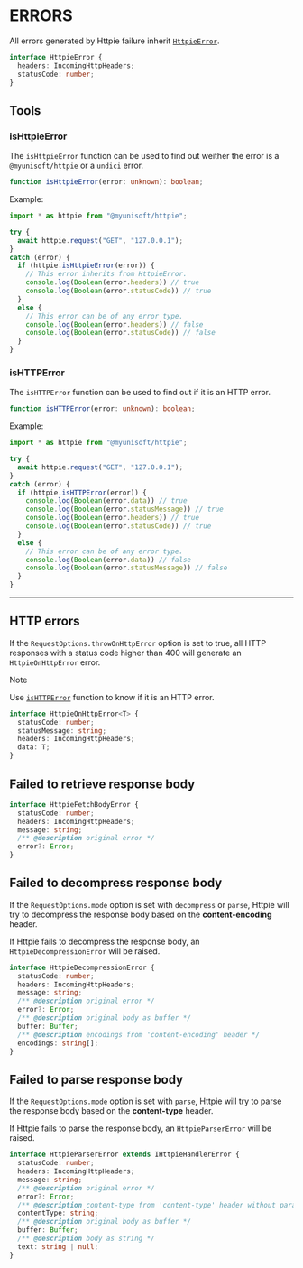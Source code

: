 # ERRORS

All errors generated by Httpie failure inherit [`HttpieError`](../src/class/HttpieCommonError.ts).

```ts
interface HttpieError {
  headers: IncomingHttpHeaders;
  statusCode: number;
}
```

## Tools

### isHttpieError

The `isHttpieError` function can be used to find out weither the error is a `@myunisoft/httpie` or a `undici` error.
```ts
function isHttpieError(error: unknown): boolean;
```

Example:
```ts
import * as httpie from "@myunisoft/httpie";

try {
  await httpie.request("GET", "127.0.0.1");
}
catch (error) {
  if (httpie.isHttpieError(error)) {
    // This error inherits from HttpieError.
    console.log(Boolean(error.headers)) // true
    console.log(Boolean(error.statusCode)) // true
  }
  else {
    // This error can be of any error type.
    console.log(Boolean(error.headers)) // false
    console.log(Boolean(error.statusCode)) // false
  }
}
```

### isHTTPError

The `isHTTPError` function can be used to find out if it is an HTTP error.
```ts
function isHTTPError(error: unknown): boolean;
```

Example:
```ts
import * as httpie from "@myunisoft/httpie";

try {
  await httpie.request("GET", "127.0.0.1");
}
catch (error) {
  if (httpie.isHTTPError(error)) {
    console.log(Boolean(error.data)) // true
    console.log(Boolean(error.statusMessage)) // true
    console.log(Boolean(error.headers)) // true
    console.log(Boolean(error.statusCode)) // true
  }
  else {
    // This error can be of any error type.
    console.log(Boolean(error.data)) // false
    console.log(Boolean(error.statusMessage)) // false
  }
}
```

---

## HTTP errors 

If the `RequestOptions.throwOnHttpError` option is set to true, all HTTP responses with a status code higher than 400 will generate an `HttpieOnHttpError` error.

> [!NOTE] 
> Use [`isHTTPError`](#ishttperror) function to know if it is an HTTP error.

```ts
interface HttpieOnHttpError<T> {
  statusCode: number;
  statusMessage: string;
  headers: IncomingHttpHeaders;
  data: T;
}
```

## Failed to retrieve response body

```ts
interface HttpieFetchBodyError {
  statusCode: number;
  headers: IncomingHttpHeaders;
  message: string;
  /** @description original error */
  error?: Error;
}
```

## Failed to decompress response body

If the `RequestOptions.mode` option is set with `decompress` or `parse`, Httpie will try to decompress the response body based on the **content-encoding** header.

If Httpie fails to decompress the response body, an `HttpieDecompressionError` will be raised.

```ts
interface HttpieDecompressionError {
  statusCode: number;
  headers: IncomingHttpHeaders;
  message: string;
  /** @description original error */
  error?: Error;
  /** @description original body as buffer */
  buffer: Buffer;
  /** @description encodings from 'content-encoding' header */
  encodings: string[];
}
```

## Failed to parse response body

If the `RequestOptions.mode` option is set with `parse`, Httpie will try to parse the response body based on the **content-type** header.

If Httpie fails to parse the response body, an `HttpieParserError` will be raised.

```ts
interface HttpieParserError extends IHttpieHandlerError {
  statusCode: number;
  headers: IncomingHttpHeaders;
  message: string;
  /** @description original error */
  error?: Error;
  /** @description content-type from 'content-type' header without params */
  contentType: string;
  /** @description original body as buffer */
  buffer: Buffer;
  /** @description body as string */
  text: string | null;
}
```
